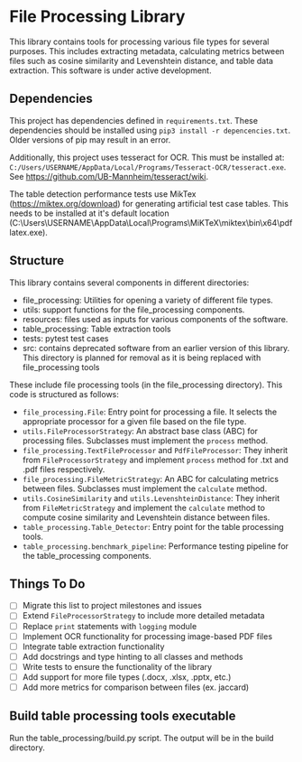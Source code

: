 # File Processing Library

This library contains tools for processing various file types for several purposes. This includes extracting metadata, calculating metrics between files such as cosine similarity and Levenshtein distance, and table data extraction. This software is under active development.

## Dependencies
This project has dependencies defined in `requirements.txt`. These dependencies should be installed using `pip3 install -r depencencies.txt`. Older versions of pip may result in an error.

Additionally, this project uses tesseract for OCR. This must be installed at: `C:/Users/USERNAME/AppData/Local/Programs/Tesseract-OCR/tesseract.exe`. See https://github.com/UB-Mannheim/tesseract/wiki.

The table detection performance tests use MikTex (https://miktex.org/download) for generating artificial test case tables. This needs to be installed at it's default location (C:\Users\USERNAME\AppData\Local\Programs\MiKTeX\miktex\bin\x64\pdflatex.exe).

## Structure

This library contains several components in different directories:

- file_processing: Utilities for opening a variety of different file types.
- utils: support functions for the file_processing components.
- resources: files used as inputs for various components of the software.
- table_processing: Table extraction tools
- tests: pytest test cases
- src: contains deprecated software from an earlier version of this library. This directory is planned for removal as it is being replaced with file_processing tools

These include file processing tools (in the file_processing directory). This code is structured as follows:

- `file_processing.File`: Entry point for processing a file. It selects the appropriate processor for a given file based on the file type.
- `utils.FileProcessorStrategy`: An abstract base class (ABC) for processing files. Subclasses must implement the `process` method.
- `file_processing.TextFileProcessor` and `PdfFileProcessor`: They inherit from `FileProcessorStrategy` and implement `process` method for .txt and .pdf files respectively.
- `file_processing.FileMetricStrategy`: An ABC for calculating metrics between files. Subclasses must implement the `calculate` method.
- `utils.CosineSimilarity` and `utils.LevenshteinDistance`: They inherit from `FileMetricStrategy` and implement the `calculate` method to compute cosine similarity and Levenshtein distance between files.
- `table_processing.Table_Detector`: Entry point for the table processing tools.
- `table_processing.benchmark_pipeline`: Performance testing pipeline for the table_processing components.

## Things To Do

- [ ] Migrate this list to project milestones and issues
- [ ] Extend `FileProcessorStrategy` to include more detailed metadata
- [ ] Replace `print` statements with `logging` module
- [ ] Implement OCR functionality for processing image-based PDF files
- [ ] Integrate table extraction functionality
- [ ] Add docstrings and type hinting to all classes and methods
- [ ] Write tests to ensure the functionality of the library
- [ ] Add support for more file types (.docx, .xlsx, .pptx, etc.)
- [ ] Add more metrics for comparison between files (ex. jaccard)

## Build table processing tools executable
Run the table_processing/build.py script. The output will be in the build directory.
